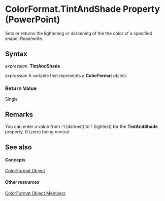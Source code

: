 
# ColorFormat.TintAndShade Property (PowerPoint)

Sets or returns the lightening or darkening of the the color of a specified shape. Read/write.


## Syntax

 _expression_. **TintAndShade**

 _expression_ A variable that represents a **ColorFormat** object.


### Return Value

Single


## Remarks

You can enter a value from -1 (darkest) to 1 (lightest) for the  **TintAndShade** property, 0 (zero) being neutral.


## See also


#### Concepts


[ColorFormat Object](3bfcd08d-65f4-25a3-2d05-77111fbd13e5.md)
#### Other resources


[ColorFormat Object Members](617726dd-04f7-64c8-9469-2fed3935e7b3.md)
